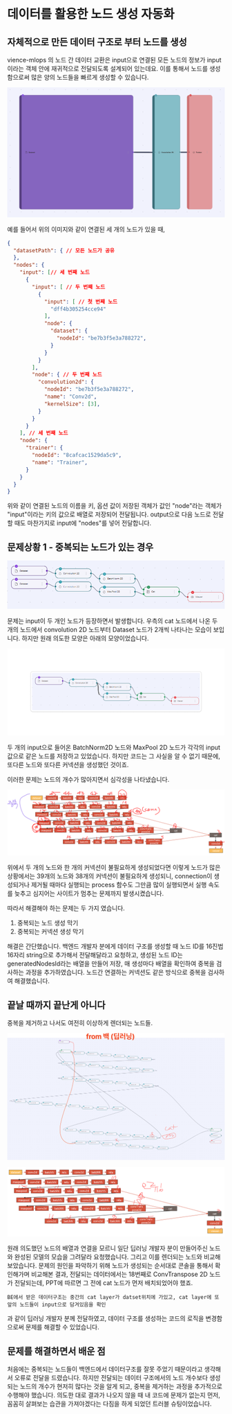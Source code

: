 # 데이터를 활용한 노드 생성 자동화

## 자체적으로 만든 데이터 구조로 부터 노드를 생성

vience-mlops 의 노드 간 데이터 교환은 input으로 연결된 모든 노드의 정보가 input이라는 객체 안에 재귀적으로 전달되도록 설계되어 있는데요. 이를 통해서 노드를 생성함으로써 많은 양의 노드들을 빠르게 생성할 수 있습니다.

![node-connections](/99_images/vience-mlops-node-connection.png)

예를 들어서 위의 이미지와 같이 연결된 세 개의 노드가 있을 때,

```json
{
  "datasetPath": { // 모든 노드가 공유
  },
  "nodes": {
    "input": [// 세 번째 노드
      {
        "input": [ // 두 번째 노드
          { 
            "input": [ // 첫 번째 노드
              "dff4b305254cce94"
            ],
            "node": {
              "dataset": {
                "nodeId": "be7b3f5e3a788272",
              }
            }
          }
        ],
        "node": { // 두 번째 노드
          "convolution2d": {
            "nodeId": "be7b3f5e3a788272",
            "name": "Conv2d",
            "kernelSize": [3],
          }
        }
      }
    ], // 세 번째 노드
    "node": {
      "trainer": {
        "nodeId": "8cafcac1529da5c9",
        "name": "Trainer",
      }
    }
  }
}
```

위와 같이 연결된 노드의 이름을 키, 옵션 값이 저장된 객체가 값인 "node"라는 객체가 "input"이라는 키의 값으로 배열로 저장되어 전달됩니다. output으로 다음 노드로 전달할 때도 마찬가지로 input에 "nodes"를 넣어 전달합니다.

## 문제상황 1 - 중복되는 노드가 있는 경우

![overlap-node](/99_images/mlops-node-overlap.png)

문제는 input이 두 개인 노드가 등장하면서 발생합니다. 우측의 cat 노드에서 나온 두 개의 노드에서 convolution 2D 노드부터 Dataset 노드가 2개씩 나타나는 모습이 보입니다. 하지만 원래 의도한 모양은 아래의 모양이었습니다.

![no-overlap-node](/99_images/vience-mlops-node-overlap.png)

두 개의 input으로 들어온 BatchNorm2D 노드와 MaxPool 2D 노드가 각각의 input 값으로 같은 노드를 저장하고 있었습니다. 하지만 코드는 그 사실을 알 수 없기 때문에, 또다른 노드와 또다른 커넥션을 생성했던 것이죠. 

이러한 문제는 노드의 개수가 많아지면서 심각성을 나타냈습니다.

![중복 확인 과정](/99_images/mlops-node-check.png)

위에서 두 개의 노드와 한 개의 커넥션이 불필요하게 생성되었다면 이렇게 노드가 많은 상황에서는 39개의 노드와 38개의 커넥션이 불필요하게 생성되니, connection이 생성되거나 제거될 때마다 실행되는 process 함수도 그만큼 많이 실행되면서 실행 속도를 늦추고 심지어는 사이트가 멈추는 문제까지 발생시켰습니다.

따라서 해결해야 하는 문제는 두 가지 였습니다.

1. 중복되는 노드 생성 막기
1. 중복되는 커넥션 생성 막기

해결은 간단했습니다. 백엔드 개발자 분에게 데이터 구조를 생성할 때 노드 ID를 16진법 16자리 string으로 추가해서 전달해달라고 요청하고, 생성된 노드 ID는 generatedNodesId라는 배열을 만들어 저장, 매 생성마다 배열을 확인하여 중복을 검사하는 과정을 추가하였습니다. 노드간 연결하는 커넥션도 같은 방식으로 중복을 검사하여 해결했습니다.

## 끝날 때까지 끝난게 아니다

중복을 제거하고 나서도 여전히 이상하게 렌더되는 노드들.

![만들어지는 노드들](/99_images/model_from_back.png)

![딥러닝 개발자가 의도한 노드들](/99_images/createByDatastructure_014.png)

원래 의도했던 노드의 배열과 연결을 모르니 일단 딥러닝 개발자 분이 만들어주신 노드와 완성된 모델의 모습을 그려달라 요청했습니다. 그리고 이를 렌더되는 노드와 비교해보았습니다. 문제의 원인을 파악하기 위해 노드가 생성되는 순서대로 콘솔을 통해서 확인해가며 비교해본 결과, 전달되는 데이터에서는 18번째로 ConvTranspose 2D 노드가 전달되는데, PPT에 따르면 그 전에 cat 노드가 먼저 배치되었어야 했죠.

```plain
BE에서 받은 데이터구조는 중간의 cat layer가 datset위치에 가있고, cat layer에 또 앞의 노드들이 input으로 담겨있음을 확인
```

과 같이 딥러닝 개발자 분께 전달하였고, 데이터 구조를 생성하는 코드의 로직을 변경함으로써 문제를 해결할 수 있었습니다.

## 문제를 해결하면서 배운 점

처음에는 중복되는 노드들이 백엔드에서 데이터구조를 잘못 주었기 때문이라고 생각해서 오류로 전달을 드렸습니다. 하지만 전달되는 데이터 구조에서의 노드 개수보다 생성되는 노드의 개수가 현저히 많다는 것을 알게 되고, 중복을 제거하는 과정을 추가적으로 수행해야 했습니다. 의도한 대로 결과가 나오지 않을 때 내 코드에 문제가 없는지 먼저, 꼼꼼히 살펴보는 습관을 가져야겠다는 다짐을 하게 되었던 트러블 슈팅이었습니다.